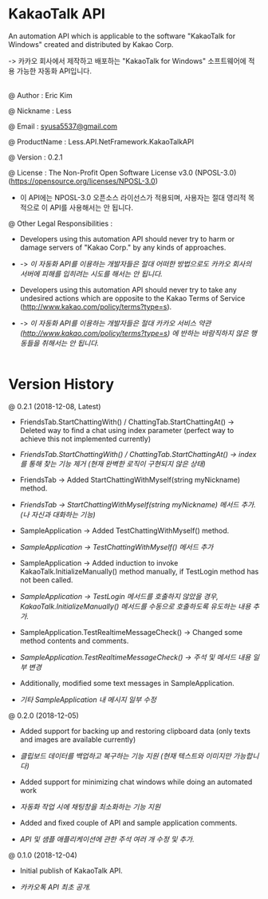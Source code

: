 # KakaoTalk API
An automation API which is applicable to the software "KakaoTalk for Windows" created and distributed by Kakao Corp.

-> 카카오 회사에서 제작하고 배포하는 "KakaoTalk for Windows" 소프트웨어에 적용 가능한 자동화 API입니다.
<br/><br/>

@ Author : Eric Kim

@ Nickname : Less

@ Email : syusa5537@gmail.com

@ ProductName : Less.API.NetFramework.KakaoTalkAPI

@ Version : 0.2.1

@ License : The Non-Profit Open Software License v3.0 (NPOSL-3.0) (https://opensource.org/licenses/NPOSL-3.0)

- 이 API에는 NPOSL-3.0 오픈소스 라이선스가 적용되며, 사용자는 절대 영리적 목적으로 이 API를 사용해서는 안 됩니다.

@ Other Legal Responsibilities :

- Developers using this automation API should never try to harm or damage servers of "Kakao Corp." by any kinds of approaches.

- -> *이 자동화 API를 이용하는 개발자들은 절대 어떠한 방법으로도 카카오 회사의 서버에 피해를 입히려는 시도를 해서는 안 됩니다.*

- Developers using this automation API should never try to take any undesired actions which are opposite to the Kakao Terms of Service (http://www.kakao.com/policy/terms?type=s).

- -> *이 자동화 API를 이용하는 개발자들은 절대 카카오 서비스 약관 (http://www.kakao.com/policy/terms?type=s) 에 반하는 바람직하지 않은 행동들을 취해서는 안 됩니다.*
<br/><br/>

# Version History
@ 0.2.1 (2018-12-08, Latest)

- FriendsTab.StartChattingWith() / ChattingTab.StartChattingAt() -> Deleted way to find a chat using index parameter (perfect way to achieve this not implemented currently)

- *FriendsTab.StartChattingWith() / ChattingTab.StartChattingAt() -> index를 통해 찾는 기능 제거 (현재 완벽한 로직이 구현되지 않은 상태)*


- FriendsTab -> Added StartChattingWithMyself(string myNickname) method.

- *FriendsTab -> StartChattingWithMyself(string myNickname) 메서드 추가. (나 자신과 대화하는 기능)*


- SampleApplication -> Added TestChattingWithMyself() method.

- *SampleApplication -> TestChattingWithMyself() 메서드 추가*


- SampleApplication -> Added induction to invoke KakaoTalk.InitializeManually() method manually, if TestLogin method has not been called.

- *SampleApplication -> TestLogin 메서드를 호출하지 않았을 경우, KakaoTalk.InitializeManually() 메서드를 수동으로 호출하도록 유도하는 내용 추가.*


- SampleApplication.TestRealtimeMessageCheck() -> Changed some method contents and comments.

- *SampleApplication.TestRealtimeMessageCheck() -> 주석 및 메서드 내용 일부 변경*


- Additionally, modified some text messages in SampleApplication.

- *기타 SampleApplication 내 메시지 일부 수정*


@ 0.2.0 (2018-12-05)

- Added support for backing up and restoring clipboard data (only texts and images are available currently)

- *클립보드 데이터를 백업하고 복구하는 기능 지원 (현재 텍스트와 이미지만 가능합니다)*


- Added support for minimizing chat windows while doing an automated work

- *자동화 작업 시에 채팅창을 최소화하는 기능 지원*


- Added and fixed couple of API and sample application comments.

- *API 및 샘플 애플리케이션에 관한 주석 여러 개 수정 및 추가.*


@ 0.1.0 (2018-12-04)

- Initial publish of KakaoTalk API.

- *카카오톡 API 최초 공개.*
